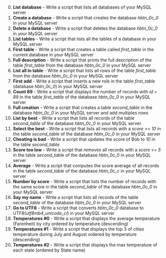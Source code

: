 0. **List database** - Write a script that lists all databases of your MySQL server
1. **Create a database** - Write a script that creates the database *hbtn_0c_0* in your MySQL server
2. **Delete a database** - Write a script that deletes the database *hbtn_0c_0* in your MySQL server
3. **List tables** - Write a script that lists all the tables of a database in your MySQL server
4. **First table** - Write a script that creates a table called *first_table* in the current database in your MySQL server
5. **Full description** - Write a script that prints the full description of the table *first_table* from the database *hbtn_0c_0* in your MySQL server
6. **List all in table** - Write a script that lists all rows of the table *first_table* from the database *hbtn_0c_0* in your MySQL server
7. **First add** - Write a script that inserts a new role in the table *first_table* (database *hbtn_0c_0*) in your MySQL server
8. **Count 89** - Write a script that displays the number of records with *id = 89* in the table *first_table* of the database *hbtn_0c_0* in your MySQL server
9. **Full creation** - Write a script that creates a table *second_table* in the database *hbtn_0c_0* in your MySQL server and add multiples rows
10. **List by best** - Write a script that lists all records of the table *second_table* of the database *hbtn_0c_0* in your MySQL server
11. **Select the best** - Write a script that lists all records with a *score >= 10* in the table *second_table* of the database *hbtn_0c_0* in your MySQL server
12. **Cheating is bad** - Write a script that updates the score of Bob to *10* in the table *second_table*
13. **Score too low** - Write a script that removes all records with a *score <= 5* in the table *second_table* of the database *hbtn_0c_0* in your MySQL server
14. **Average** - Write a script that computes the score average of all records in the table *second_table* of the database *hbtn_0c_c* in your MySQL server
15. **Number by score** - Write a script that lists the number of records with the same score in the table *second_table* of the database *hbtn_0c_0* in your MySQL server
16. **Say my name** - Write a script that lists all records of the table *second_table* of the database *hbtn_0c_0* in your MySQL server
17. **Go to UTF8** - Write a script that converts *hbtn_0c_0* database to UTF8(*utf8mb4_unicode_ci*) in your MySQL server
18. **Temperatures #0** - Write a script that displays the average temperature (Farenheit) by city ordered by temperature (descending)
19. **Temperatures #1** - Write a script that displays the top 3 of cities temperature during July and August ordered by temperature (descending)
20. **Temperatures #2** - Write a script that displays the max temperature of each state (ordered by State name)

